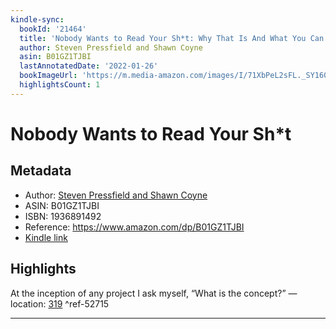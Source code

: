 ```yaml
---
kindle-sync:
  bookId: '21464'
  title: 'Nobody Wants to Read Your Sh*t: Why That Is And What You Can Do About It'
  author: Steven Pressfield and Shawn Coyne
  asin: B01GZ1TJBI
  lastAnnotatedDate: '2022-01-26'
  bookImageUrl: 'https://m.media-amazon.com/images/I/71XbPeL2sFL._SY160.jpg'
  highlightsCount: 1
---
```

# Nobody Wants to Read Your Sh*t
## Metadata
* Author: [Steven Pressfield and Shawn Coyne](https://www.amazon.com/Steven-Pressfield/e/B000AQ8R8Q/ref=dp_byline_cont_ebooks_1)
* ASIN: B01GZ1TJBI
* ISBN: 1936891492
* Reference: https://www.amazon.com/dp/B01GZ1TJBI
* [Kindle link](kindle://book?action=open&asin=B01GZ1TJBI)

## Highlights
At the inception of any project I ask myself, “What is the concept?” — location: [319](kindle://book?action=open&asin=B01GZ1TJBI&location=319) ^ref-52715

---
